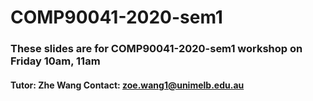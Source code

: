 # COMP90041-2020-sem1
### These slides are for COMP90041-2020-sem1 workshop on Friday 10am, 11am
#### Tutor: Zhe Wang    Contact: zoe.wang1@unimelb.edu.au
